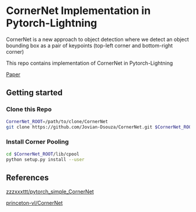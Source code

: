 
# CornerNet Implementation in Pytorch-Lightning

CornerNet is a new approach to object detection where we detect an object bounding box as a pair of keypoints (top-left corner and bottom-right corner)

This repo contains implementation of CornerNet in Pytorch-Lightning 

[Paper](https://arxiv.org/abs/1808.01244)

## Getting started 

### Clone this Repo
```bash
CornerNet_ROOT=/path/to/clone/CornerNet
git clone https://github.com/Jovian-Dsouza/CornerNet.git $CornerNet_ROOT
```

### Install Corner Pooling

```bash
cd $CornerNet_ROOT/lib/cpool
python setup.py install --user
```

## References

[zzzxxxttt/pytorch_simple_CornerNet](https://github.com/zzzxxxttt/pytorch_simple_CornerNet)

[princeton-vl/CornerNet](https://github.com/princeton-vl/CornerNet)